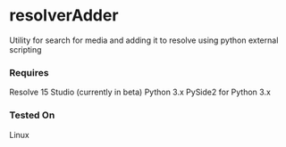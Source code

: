 # resolverAdder
Utility for search for media and adding it to resolve using python external scripting

### Requires
Resolve 15 Studio (currently in beta)
Python 3.x
PySide2 for Python 3.x

### Tested On
Linux
